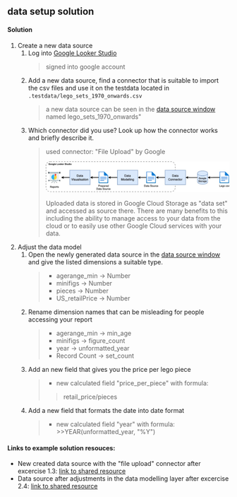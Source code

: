 ## data setup solution

#### Solution

  1. Create a new data source
     1. Log into [Google Looker Studio](https://lookerstudio.google.com/)
         > signed into google account
     2. Add a new data source, find a connector that is suitable to import the csv files and use it on the testdata located in `.testdata/lego_sets_1970_onwards.csv`
          > a new data source can be seen in the [data source window](https://lookerstudio.google.com/navigation/datasources) named lego_sets_1970_onwards"
     3. Which connector did you use? Look up how the connector works and briefly describe it.
         > used connector: "File Upload" by Google
          > 
          > !["ERROR"](../../../materials/screenshot/Excercise1Solution1.jpg)
          >
          > Uploaded data is stored in Google Cloud Storage as "data set" and accessed as source there. There are many benefits to this including the ability to manage access to your data from the cloud or to easily use other Google Cloud services with your data.
  2. Adjust the data model
     1. Open the newly generated data source in the [data source window](https://lookerstudio.google.com/navigation/datasources) and give the listed dimensions a suitable type.
        > - agerange_min -> Number
        > - minifigs -> Number
        > - pieces -> Number
        > - US_retailPrice -> Number
     2. Rename dimension names that can be misleading for people accessing your report
        > - agerange_min -> min_age
        > - minifigs -> figure_count
        > - year -> unformatted_year
        > - Record Count -> set_count
     3. Add an new field that gives you the price per lego piece
        > - new calculated field "price_per_piece" with formula: 
         >> retail_price/pieces
     4. Add a new field that formats the date into date format
        > - new calculated field "year" with formula: 
            >>YEAR(unformatted_year, "%Y")

#### Links to example solution resouces:

- New created data source with the "file upload" connector after excercise 1.3: [link to shared resource](https://lookerstudio.google.com/datasources/5388b609-3d47-437f-95f6-d28462a8f34a)
- Data source after adjustments in the data modelling layer after excercise 2.4: [link to shared resource](https://lookerstudio.google.com/datasources/a2e75544-fbcd-483f-90a3-1599966f0357)
